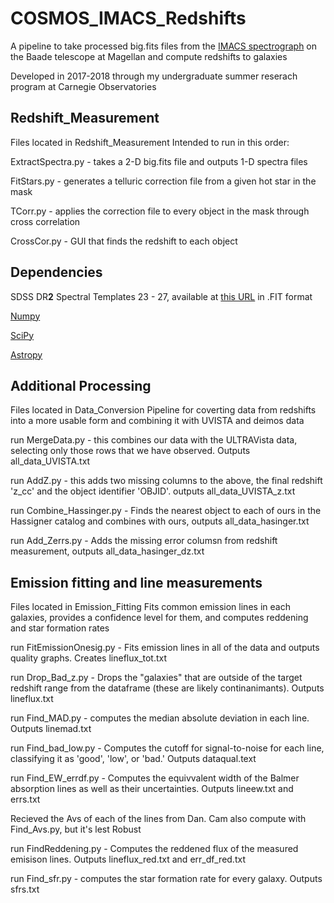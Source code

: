 # COSMOS_IMACS_Redshifts
A pipeline to take processed big.fits files from the [IMACS spectrograph](http://www.lco.cl/telescopes-information/magellan/instruments/imacs) on the Baade telescope at Magellan and compute redshifts to galaxies

Developed in 2017-2018 through my undergraduate summer reserach program at Carnegie Observatories


## Redshift_Measurement
Files located in Redshift_Measurement
Intended to run in this order:

ExtractSpectra.py - takes a 2-D big.fits file and outputs 1-D spectra files

FitStars.py - generates a telluric correction file from a given hot star in the mask

TCorr.py - applies the correction file to every object in the mask through cross correlation

CrossCor.py - GUI that finds the redshift to each object

## Dependencies
SDSS DR**2** Spectral Templates 23 - 27, available at [this URL](http://classic.sdss.org/dr2/algorithms/spectemplates/) in .FIT format

[Numpy](http://www.numpy.org/)

[SciPy](https://www.scipy.org/)

[Astropy](http://www.astropy.org/)

## Additional Processing
Files located in Data_Conversion
Pipeline for coverting data from redshifts into a more usable form and combining it with UVISTA and deimos data

run MergeData.py - this combines our data with the ULTRAVista data, selecting only those rows that we have observed. Outputs all_data_UVISTA.txt

run AddZ.py - this adds two missing columns to the above, the final redshift 'z_cc' and the object identifier 'OBJID'. outputs all_data_UVISTA_z.txt

run Combine_Hassinger.py - Finds the nearest object to each of ours in the Hassigner catalog and combines with ours, outputs all_data_hasinger.txt

run Add_Zerrs.py - Adds the missing error columsn from redshift measurement, outputs all_data_hasinger_dz.txt

## Emission fitting and line measurements
Files located in Emission_Fitting
Fits common emission lines in each galaxies, provides a confidence level for them, and computes reddening and star formation rates

run FitEmissionOnesig.py - Fits emission lines in all of the data and outputs quality graphs. Creates lineflux_tot.txt

run Drop_Bad_z.py - Drops the "galaxies" that are outside of the target redshift range from the dataframe (these are likely continanimants). Outputs lineflux.txt

run Find_MAD.py - computes the median absolute deviation in each line. Outputs linemad.txt

run Find_bad_low.py - Computes the cutoff for signal-to-noise for each line, classifying it as 'good', 'low', or 'bad.' Outputs dataqual.text

run Find_EW_errdf.py - Computes the equivvalent width of the Balmer absorption lines as well as their uncertainties. Outputs lineew.txt and errs.txt

Recieved the Avs of each of the lines from Dan. Cam also compute with Find_Avs.py, but it's lest Robust

run FindReddening.py - Computes the reddened flux of the measured emisison lines. Outputs lineflux_red.txt and err_df_red.txt

run Find_sfr.py - computes the star formation rate for every galaxy. Outputs sfrs.txt



